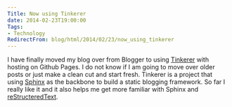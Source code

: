 ```yaml
---
Title: Now using Tinkerer
date: 2014-02-23T19:00:00
Tags:
- Technology
RedirectFrom: blog/html/2014/02/23/now_using_tinkerer
---
```


I have finally moved my blog over from Blogger to using [Tinkerer](http://tinkerer.me/) with hosting on Github Pages. I do not know if I am going to move over older posts or just make a clean cut and start fresh. Tinkerer is a project that using [Sphinx](http://sphinx-doc.org/) as the backbone to build a static blogging framework. So far I really like it and it also helps me get more familiar with Sphinx and [reStructeredText](http://docutils.sourceforge.net/rst.html).

